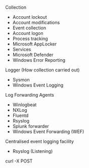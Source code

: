 Collection
- Account lockout
- Account modifications
- Event collection
- Account logon
- Process tracking
- Microsoft AppLocker
- Services
- Microsoft Defender
- Windows Error Reporting

Logger (How collection carried out)
- Sysmon
- Windows Event Logging

Log Forwarding Agents
- Winlogbeat
- NXLog
- Fluentd 
- Rsyslog
- Splunk forwarder
- Windows Event Forwarding (WEF)

Centralised event logging facility
- Rsyslog (Listening)

curl -X POST 
